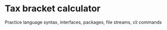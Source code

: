 # Tax bracket calculator
Practice language syntax, interfaces, packages, file streams, cli commands 
